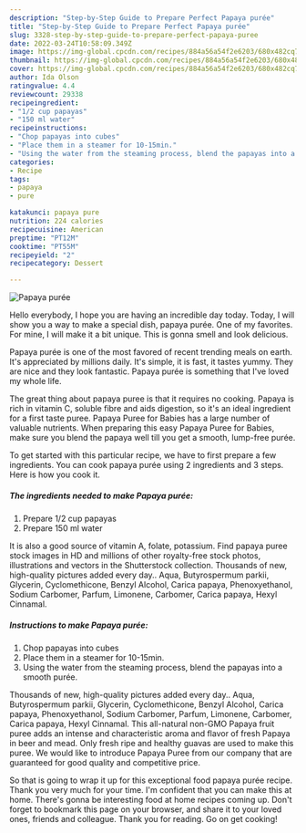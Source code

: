 ```yaml
---
description: "Step-by-Step Guide to Prepare Perfect Papaya purée"
title: "Step-by-Step Guide to Prepare Perfect Papaya purée"
slug: 3328-step-by-step-guide-to-prepare-perfect-papaya-puree
date: 2022-03-24T10:58:09.349Z
image: https://img-global.cpcdn.com/recipes/884a56a54f2e6203/680x482cq70/papaya-puree-recipe-main-photo.jpg
thumbnail: https://img-global.cpcdn.com/recipes/884a56a54f2e6203/680x482cq70/papaya-puree-recipe-main-photo.jpg
cover: https://img-global.cpcdn.com/recipes/884a56a54f2e6203/680x482cq70/papaya-puree-recipe-main-photo.jpg
author: Ida Olson
ratingvalue: 4.4
reviewcount: 29338
recipeingredient:
- "1/2 cup papayas"
- "150 ml water"
recipeinstructions:
- "Chop papayas into cubes"
- "Place them in a steamer for 10-15min."
- "Using the water from the steaming process, blend the papayas into a smooth purée."
categories:
- Recipe
tags:
- papaya
- pure

katakunci: papaya pure 
nutrition: 224 calories
recipecuisine: American
preptime: "PT12M"
cooktime: "PT55M"
recipeyield: "2"
recipecategory: Dessert

---
```



![Papaya purée](https://img-global.cpcdn.com/recipes/884a56a54f2e6203/680x482cq70/papaya-puree-recipe-main-photo.jpg)

Hello everybody, I hope you are having an incredible day today. Today, I will show you a way to make a special dish, papaya purée. One of my favorites. For mine, I will make it a bit unique. This is gonna smell and look delicious.

Papaya purée is one of the most favored of recent trending meals on earth. It's appreciated by millions daily. It's simple, it is fast, it tastes yummy. They are nice and they look fantastic. Papaya purée is something that I've loved my whole life.

The great thing about papaya puree is that it requires no cooking. Papaya is rich in vitamin C, soluble fibre and aids digestion, so it&#39;s an ideal ingredient for a first taste puree. Papaya Puree for Babies has a large number of valuable nutrients. When preparing this easy Papaya Puree for Babies, make sure you blend the papaya well till you get a smooth, lump-free purée.


To get started with this particular recipe, we have to first prepare a few ingredients. You can cook papaya purée using 2 ingredients and 3 steps. Here is how you cook it.

<!--inarticleads1-->

##### The ingredients needed to make Papaya purée:

1. Prepare 1/2 cup papayas
1. Prepare 150 ml water


It is also a good source of vitamin A, folate, potassium. Find papaya puree stock images in HD and millions of other royalty-free stock photos, illustrations and vectors in the Shutterstock collection. Thousands of new, high-quality pictures added every day.. Aqua, Butyrospermum parkii, Glycerin, Cyclomethicone, Benzyl Alcohol, Carica papaya, Phenoxyethanol, Sodium Carbomer, Parfum, Limonene, Carbomer, Carica papaya, Hexyl Cinnamal. 

<!--inarticleads2-->

##### Instructions to make Papaya purée:

1. Chop papayas into cubes
1. Place them in a steamer for 10-15min.
1. Using the water from the steaming process, blend the papayas into a smooth purée.


Thousands of new, high-quality pictures added every day.. Aqua, Butyrospermum parkii, Glycerin, Cyclomethicone, Benzyl Alcohol, Carica papaya, Phenoxyethanol, Sodium Carbomer, Parfum, Limonene, Carbomer, Carica papaya, Hexyl Cinnamal. This all-natural non-GMO Papaya fruit puree adds an intense and characteristic aroma and flavor of fresh Papaya in beer and mead. Only fresh ripe and healthy guavas are used to make this puree. We would like to introduce Papaya Puree from our company that are guaranteed for good quality and competitive price. 

So that is going to wrap it up for this exceptional food papaya purée recipe. Thank you very much for your time. I'm confident that you can make this at home. There's gonna be interesting food at home recipes coming up. Don't forget to bookmark this page on your browser, and share it to your loved ones, friends and colleague. Thank you for reading. Go on get cooking!
